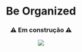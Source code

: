 <h1 align="center"> Be Organized</h1>
<h3 align="center"> ⚠️ Em construção ⚠️ </h3>
<div align="center">
<img src="https://github.com/Carolina-cvm/Be_Organized/assets/55239200/15212086-2e42-475b-bf61-2ec5161daa3c">
</div>
